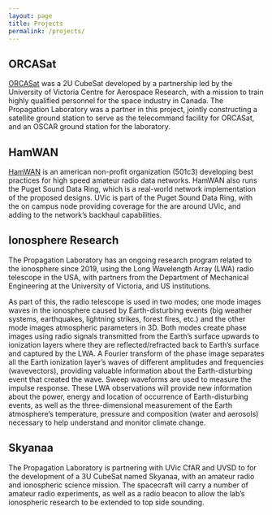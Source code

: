 ```yaml
---
layout: page
title: Projects
permalink: /projects/
---
```

## ORCASat

[ORCASat](https://www.orcasat.ca) was a 2U CubeSat developed by a partnership led by the University of Victoria Centre for Aerospace Research, with a mission to train highly qualified personnel for the space industry in Canada. The Propagation Laboratory was a partner in this project, jointly constructing a satellite ground station to serve as the telecommand facility for ORCASat, and an OSCAR ground station for the laboratory. 

## HamWAN

[HamWAN](https://hamwan.org) is an american non-profit organization (501c3) developing best practices for high speed amateur radio data networks. HamWAN also runs the Puget Sound Data Ring, which is a real-world network implementation of the proposed designs. UVic is part of the Puget Sound Data Ring, with the on campus node providing coverage for the are around UVic, and adding to the network’s backhaul capabilities.

## Ionosphere Research

The Propagation Laboratory has an ongoing research program related to the ionosphere since 2019, using the Long Wavelength Array (LWA) radio telescope in the USA, with partners from the Department of Mechanical Engineering at the University of Victoria, and US institutions. 

As part of this, the radio telescope is used in two modes; one mode images waves in the ionosphere caused by Earth-disturbing events (big weather systems, earthquakes, lightning strikes, forest fires, etc.) and the other mode images atmospheric parameters in 3D. Both modes create phase images using radio signals transmitted from the Earth’s surface upwards to ionization layers where they are reflected/refracted back to Earth’s surface and captured by the LWA.  A Fourier transform of the phase image separates all the Earth ionization layer’s waves of different amplitudes and frequencies (wavevectors), providing valuable information about the Earth-disturbing event that created the wave. Sweep waveforms are used to measure the impulse response. These LWA observations will provide new information about the power, energy and location of occurrence of Earth-disturbing events, as well as the three-dimensional measurement of the Earth atmosphere’s temperature, pressure and composition (water and aerosols) necessary to help understand and monitor climate change.

## Skyanaa

The Propagation Laboratory is partnering with UVic CfAR and UVSD to for the development of a 3U CubeSat named Skyanaa, with an amateur radio and ionospheric science mission. The spacecraft will carry a number of amateur radio experiments, as well as a radio beacon to allow the lab’s ionospheric research to be extended to top side sounding.
